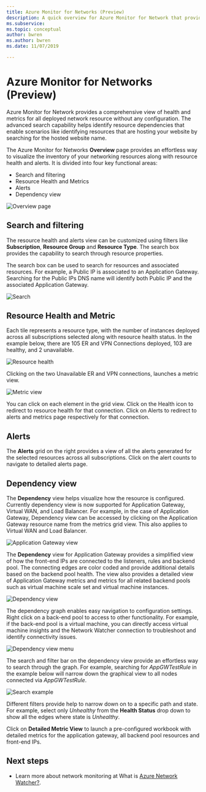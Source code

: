 ```yaml
---
title: Azure Monitor for Networks (Preview)
description: A quick overview for Azure Monitor for Network that provides a comprehensive view of health and metrics for all deployed network resource without any configuration.
ms.subservice: 
ms.topic: conceptual
author: bwren
ms.author: bwren
ms.date: 11/07/2019

---
```


# Azure Monitor for Networks (Preview)
Azure Monitor for Network provides a comprehensive view of health and metrics for all deployed network resource without any configuration. The advanced search capability helps identify resource dependencies that enable scenarios like identifying resources that are hosting your website by searching for the hosted website name.

The Azure Monitor for Networks **Overview** page provides an effortless way to visualize the inventory of your networking resources along with resource health and alerts. It is divided into four key functional areas:

- Search and filtering
- Resource Health and Metrics
- Alerts 
- Dependency view

![Overview page](media/network-insights-overview/overview.png)

## Search and filtering
The resource health and alerts view can be customized using filters like **Subscription**, **Resource Group** and **Resource Type**. The search box provides the capability to search through resource properties.

The search box can be used to search for resources and associated resources. For example, a Public IP is associated to an Application Gateway. Searching for the Public IPs DNS name will identify both Public IP and the associated Application Gateway.

![Search](media/network-insights-overview/search.png)


## Resource Health and Metric
Each tile represents a resource type, with the number of instances deployed across all subscriptions selected along with resource health status. In the example below, there are 105 ER and VPN Connections deployed, 103 are healthy, and 2 unavailable.

![Resource health](media/network-insights-overview/resource-health.png)

Clicking on the two Unavailable ER and VPN connections, launches a metric view. 

![Metric view](media/network-insights-overview/metric-view.png)

You can click on each element in the grid view. Click on the Health icon to redirect to resource health for that connection. Click on Alerts to redirect to alerts and metrics page respectively for that connection. 

## Alerts
The **Alerts** grid on the right provides a view of all the alerts generated for the selected resources across all subscriptions. Click on the alert counts to navigate to detailed alerts page.

## Dependency view
The **Dependency** view helps visualize how the resource is configured. Currently dependency view is now supported for Application Gateway, Virtual WAN, and Load Balancer. For example, in the case of Application Gateway, Dependency view can be accessed by clicking on the Application Gateway resource name from the metrics grid view. This also applies to Virtual WAN and Load Balancer. 

![Application Gateway view](media/network-insights-overview/application-gateway.png)

The **Dependency** view for Application Gateway provides a simplified view of how the front-end IPs are connected to the listeners, rules and backend pool. The connecting edges are color coded and provide additional details based on the backend pool health. The view also provides a detailed view of Application Gateway metrics and metrics for all related backend pools such as virtual machine scale set and virtual machine instances.

![Dependency view](media/network-insights-overview/dependency-view.png)

The dependency graph enables easy navigation to configuration settings. Right click on a back-end pool to access to other functionality. For example, if the back-end pool is a virtual machine, you can directly access virtual machine insights and the Network Watcher connection to troubleshoot and identify connectivity issues.

![Dependency view menu](media/network-insights-overview/dependency-view-menu.png)

The search and filter bar on the dependency view provide an effortless way to search through the graph. For example, searching for *AppGWTestRule* in the example below will narrow down the graphical view to all nodes connected via *AppGWTestRule*. 

![Search example](media/network-insights-overview/search-example.png)

Different filters provide help to narrow down on to a specific path and state. For example, select only *Unhealthy* from the **Health Status** drop down to show all the edges where state is *Unhealthy*.

Click on **Detailed Metric View** to launch a pre-configured workbook with detailed metrics for the application gateway, all backend pool resources and front-end IPs. 

## Next steps 

- Learn more about network monitoring at What is [Azure Network Watcher?](../../network-watcher/network-watcher-monitoring-overview.md).
